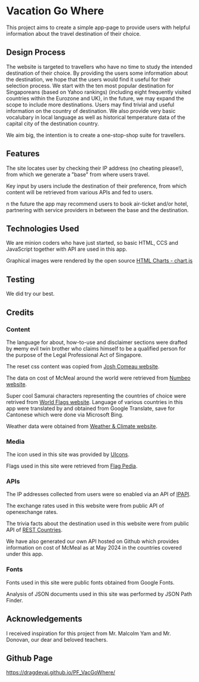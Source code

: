 # Vacation Go Where
This project aims to create a simple app-page to provide users with helpful information about the travel destination of their choice.

## Design Process
The website is targeted to travellers who have no time to study the intended destination of their choice. By providing the users some information about the destination, we hope that the users would find it useful for their selection process. We start with the ten most popular destination for Singaporeans (based on Yahoo rankings) (including eight frequently visited countries within the Eurozone and UK), in the future, we may expand the scope to include more destinations. Users may find trivial and useful information on the country of destination. We also provide very basic vocalubary in local language as well as historical temperature data of the capital city of the destination country.

We aim big, the intention is to create a one-stop-shop suite for travellers.

## Features
The site locates user by checking their IP address (no cheating please!), from which we generate a "base" from where users travel.

Key input by users include the destination of their preference, from which content will be retrieved from various APIs and fed to users.

n the future the app may recommend users to book air-ticket and/or hotel, partnering with service providers in between the base and the destination.

## Technologies Used
We are minion coders who have just started, so basic HTML, CCS and JavaScript together with API are used in this app.

Graphical images were rendered by the open source [HTML Charts - chart.js](https://www.chartjs.org/)

## Testing
We did try our best.

## Credits

### Content
The language for about, how-to-use and disclaimer sections were drafted by ~~me~~my evil twin brother who claims himself to be a qualified person for the purpose of the Legal Professional Act of Singapore.

The reset css content was copied from [Josh Comeau website](https://www.joshwcomeau.com/css/custom-css-reset/).

The data on cost of McMeal around the world were retrieved from [Numbeo website](https://www.numbeo.com/).

Super cool Samurai characters representing the countries of choice were retrived from [World Flags website](https://world-flags.org/).
Language of various countries in this app were translated by and obtained from Google Translate, save for Cantonese which were done via Microsoft Bing.

Weather data were obtained from [Weather & Climate website](https://weather-and-climate.com/).

### Media
The icon used in this site was provided by [UIcons](freepik.com).

Flags used in this site were retrieved from [Flag Pedia](https://flagcdn.com/).

### APIs
The IP addresses collected from users were so enabled via an API of [IPAPI](https://ipapi.co).

The exchange rates used in this website were from public API of openexchange rates.

The trivia facts about the destination used in this website were from public API of [REST Countries](https://restcountries.com/).

We have also generated our own API hosted on Github which provides information on cost of McMeal as at May 2024 in the countries covered under this app.

### Fonts
Fonts used in this site were public fonts obtained from Google Fonts.

Analysis of JSON documents used in this site was performed by JSON Path Finder.

## Acknowledgements
I received inspiration for this project from Mr. Malcolm Yam and Mr. Donovan, our dear and beloved teachers.

## Github Page
https://dragdevai.github.io/PF_VacGoWhere/